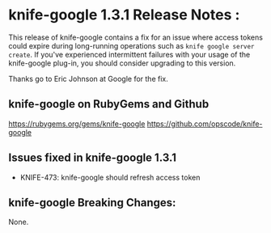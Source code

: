 <!---
This file is reset every time a new release is done. The contents of this file are for the currently unreleased version.

Example Note:

## Example Heading
Details about the thing that changed that needs to get included in the Release Notes in markdown.
-->
# knife-google 1.3.1 Release Notes :
This release of knife-google contains a fix for an issue where access tokens
could expire during long-running operations such as `knife google server
create`. If you've experienced intermittent failures with your usage of the
knife-google plug-in, you should consider upgrading to this version.

Thanks go to Eric Johnson at Google for the fix.

## knife-google on RubyGems and Github
https://rubygems.org/gems/knife-google
https://github.com/opscode/knife-google

## Issues fixed in knife-google 1.3.1

* KNIFE-473: knife-google should refresh access token

## knife-google Breaking Changes:

None.
